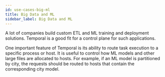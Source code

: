```yaml
---
id: use-cases-big-ml
title: Big Data and ML
sidebar_label: Big Data and ML
---
```


A lot of companies build custom ETL and ML training and deployment solutions. Temporal is a good fit for a control plane for such applications.

One important feature of Temporal is its ability to route task execution to a specific process or host. It is useful to control how ML models and other large files are allocated to hosts. For example, if an ML model is partitioned by city, the requests should be routed to hosts that contain the corresponding city model.
